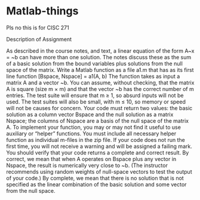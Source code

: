# Matlab-things
Pls no this is for CISC 271

Description of Assignment

As described in the course notes, and text, a linear equation of the form A~x = ~b can have
more than one solution. The notes discuss these as the sum of a basic solution from the
bound variables plus solutions from the null space of the matrix.
Write a Matlab function as a file a1.m that has as its first line
function [Bspace, Nspace] = a1(A, b)
The function takes as input a matrix A and a vector ~b. You can assume, without checking,
that the matrix A is square (size m × m) and that the vector ~b has the correct number of m
entries. The test suite will ensure that m ≥ 1, so absurd inputs will not be used. The test
suites will also be small, with m ≤ 10, so memory or speed will not be causes for concern.
Your code must return two values: the basic solution as a column vector Bspace and the
null solution as a matrix Nspace; the columns of Nspace are a basis of the null space of
the matrix A.
To implement your function, you may or may not find it useful to use auxiliary or “helper”
functions. You must include all necessary helper function as individual m-files in the zip
file. If your code does not run the first time, you will not receive a warning and will be
assigned a failing mark.
You should verify that your code returns a complete and correct result. By correct, we mean
that when A operates on Bspace plus any vector in Nspace, the result is numerically very
close to ~b. (The instructor recommends using random weights of null-space vectors to test
the output of your code.)
By complete, we mean that there is no solution that is not specified as the linear combination
of the basic solution and some vector from the null space.
